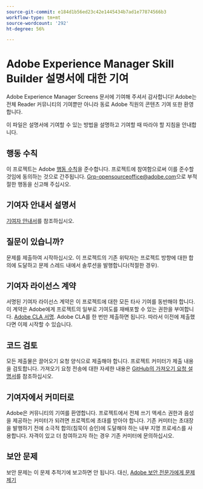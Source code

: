 ```yaml
---
source-git-commit: e184d1b56ed23c42e1445434b7ad1e77874566b3
workflow-type: tm+mt
source-wordcount: '292'
ht-degree: 56%

---
```

# Adobe Experience Manager Skill Builder 설명서에 대한 기여

Adobe Experience Manager Screens 문서에 기여해 주셔서 감사합니다! Adobe는 전체 Reader 커뮤니티의 기여뿐만 아니라 동료 Adobe 직원의 콘텐츠 기여 또한 환영합니다.

이 파일은 설명서에 기여할 수 있는 방법을 설명하고 기여할 때 따라야 할 지침을 안내합니다.

## 행동 수칙

이 프로젝트는 Adobe [행동 수칙](code-of-conduct.md)을 준수합니다. 프로젝트에 참여함으로써 이를 준수할 것임에 동의하는 것으로 간주됩니다. [Grp-opensourceoffice@adobe.com](mailto:Grp-opensourceoffice@adobe.com)으로 부적절한 행동을 신고해 주십시오.

## 기여자 안내서 설명서

[기여자 안내서](https://experienceleague.adobe.com/ko/docs/contributor/contributor-guide/introduction)를 참조하십시오.

## 질문이 있습니까?

문제를 제출하여 시작하십시오. 이 프로젝트의 기존 위탁자는 프로젝트 방향에 대한 합의에 도달하고 문제 스레드 내에서 솔루션을 발행합니다(적절한 경우).

## 기여자 라이선스 계약

서명된 기여자 라이선스 계약은 이 프로젝트에 대한 모든 타사 기여를 동반해야 합니다. 이 계약은 Adobe에게 프로젝트의 일부로 기여도를 재배포할 수 있는 권한을 부여합니다. [Adobe CLA 서명](https://opensource.adobe.com/cla.html). Adobe CLA를 한 번만 제출하면 됩니다. 따라서 이전에 제출했다면 이제 시작할 수 있습니다.

## 코드 검토

모든 제출물은 끌어오기 요청 양식으로 제출해야 합니다. 프로젝트 커미터가 제출 내용을 검토합니다. 가져오기 요청 전송에 대한 자세한 내용은 [GitHub의 가져오기 요청 설명서](https://docs.github.com/en/pull-requests/collaborating-with-pull-requests/proposing-changes-to-your-work-with-pull-requests/about-pull-requests)를 참조하십시오.

<!--
Lastly, please follow the [pull request template](PULL_REQUEST_TEMPLATE.md) when
submitting a pull request!
-->

## 기여자에서 커미터로

Adobe은 커뮤니티의 기여를 환영합니다. 프로젝트에서 전체 쓰기 액세스 권한과 음성을 제공하는 커미터가 되려면 프로젝트에 초대를 받아야 합니다. 기존 커미터는 초대장을 발행하기 전에 소극적 합의(침묵이 승인)에 도달해야 하는 내부 지명 프로세스를 사용합니다. 자격이 있고 더 참여하고자 하는 경우 기존 커미터에 문의하십시오.

## 보안 문제

보안 문제는 이 문제 추적기에 보고하면 안 됩니다. 대신, [Adobe 보안 전문가에게 문제 제기](https://helpx.adobe.com/kr/security/alertus.html)

